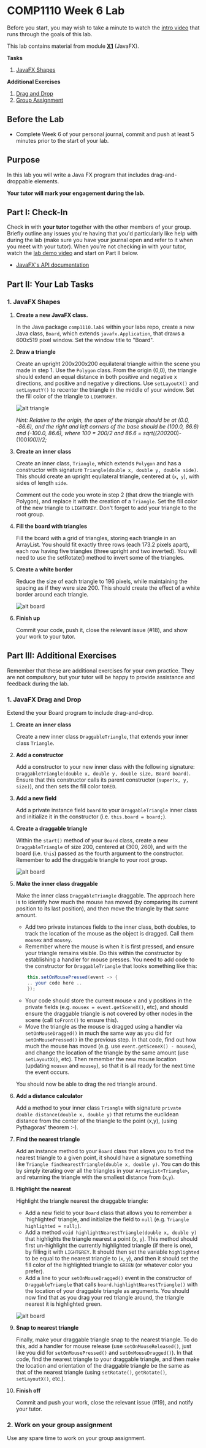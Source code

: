 # COMP1110 Week 6 Lab

Before you start, you may wish to take a minute to watch the [intro video](https://cs.anu.edu.au/courses/comp1110/labs/mp4/lab6-intro.mp4) that runs through the goals of this lab.


This lab contains material from module [**X1**](https://cs.anu.edu.au/courses/comp1110/lectures/theme/#X1) (JavaFX).

**Tasks**
1. [JavaFX Shapes](#1-javafx-shapes)

**Additional Exercises**
1. [Drag and Drop](#1-javafx-drag-and-drop)
2. [Group Assignment](#2-work-on-your-group-assignment)

## Before the Lab

* Complete Week 6 of your personal journal, commit and push at least 5 minutes prior to the start of your lab.

## Purpose

In this lab you will write a Java FX program that includes drag-and-droppable elements.

**Your tutor will mark your engagement during the lab.**

## Part I: Check-In

Check in with **your tutor** together with the other members of your group.    Briefly outline any issues you're having that you'd particularly like help with during the lab (make sure you have your journal open and refer to it when you meet with your tutor).
When you're not checking in with your tutor, watch the [lab demo video](https://cs.anu.edu.au/courses/comp1110/labs/mp4/lab6-demo.mp4) and start on Part II below.

* [JavaFX's API documentation](https://openjfx.io/javadoc/17/)

## Part II:  Your Lab Tasks

### 1. JavaFX Shapes

1.  **Create a new JavaFX class.**

    In the Java package `comp1110.lab6` within your labs repo, create a new Java class, `Board`, which extends `javafx.Application`, that draws a 600x519 pixel window.  Set the window title to "Board".

2.  **Draw a triangle**

    Create an upright 200x200x200 equilateral triangle within the scene you made in step 1. Use the `Polygon` class. From the origin (0,0), the triangle should extend an equal distance in both positive and negative x directions, and positive and negative y directions. Use `setLayoutX()` and `setLayoutY()` to recenter the triangle in the middle of your window. Set the fill color of the triangle to `LIGHTGREY`.

    ![alt triangle](assets/lab5a.png)

    *Hint: Relative to the origin, the apex of the triangle should be at (0.0, -86.6), and the right and left corners of the base should be (100.0, 86.6) and (-100.0, 86.6), where 100 = 200/2 and 86.6 = sqrt((200*200)-(100*100))/2;*

3.  **Create an inner class**

    Create an inner class, `Triangle`, which extends `Polygon` and has a constructor with signature `Triangle(double x, double y, double side)`. This should create an upright equilateral triangle, centered at (`x`,` y`), with sides of length `side`.

    Comment out the code you wrote in step 2 (that drew the triangle with Polygon), and replace it with the creation of a `Triangle`. Set the fill color of the new triangle to `LIGHTGREY`. Don't forget to add your triangle to the root group.

4.  **Fill the board with triangles**

    Fill the board with a grid of triangles, storing each triangle in an ArrayList<Triangle>.  You should fit exactly three rows (each 173.2 pixels apart), each row having five triangles (three upright and two inverted). You will need to use the setRotate() method to invert some of the triangles.



5. **Create a white border**

   Reduce the size of each triangle to 196 pixels, while maintaining the spacing as if they were size 200. This should create the effect of a white border around each triangle.

   ![alt board](assets/lab5b.png)

6. **Finish up**

   Commit your code, push it, close the relevant issue (#18), and show your work
   to your tutor.

## Part III: Additional Exercises

Remember that these are additional exercises for your own practice. They are not compulsory, but your tutor will be happy to provide assistance and feedback during the lab.

### 1. JavaFX Drag and Drop

Extend the your Board program to include drag-and-drop.

1. **Create an inner class**

   Create a new inner class `DraggableTriangle`, that extends your inner class `Triangle`.

2. **Add a constructor**

   Add a constructor to your new inner class with the following signature: `DraggableTriangle(double x, double y, double size, Board board)`. Ensure that this constructor calls its parent constructor (`super(x, y, size)`), and then sets the fill color to`RED`.

3. **Add a new field**

   Add a private instance field `board` to your `DraggableTriangle` inner class and initialize it in the constructor (i.e. `this.board = board;`).

4. **Create a draggable triangle**

   Within the `start()` method of your `Board` class, create a new `DraggableTriangle` of size 200, centered at (300, 260), and with the board (i.e. `this`) passed as the fourth argument to the constructor. Remember to add the draggable triangle to your root group.

   ![alt board](assets/lab5c.png)

5. **Make the inner class draggable**

   Make the inner class `DraggableTriangle` draggable. The approach here is to identify how much the mouse has moved (by comparing its current position to its last position), and then move the triangle by that same amount.
    * Add two private instances fields to the inner class, both doubles, to track the location of the mouse as the object is dragged. Call them `mousex` and `mousey`.
    * Remember where the mouse is when it is first pressed, and ensure your triangle remains visible. Do this within the constructor by establishing a handler for mouse presses. You need to add code to the constructor for `DraggableTriangle` that looks something like this:

    ````Java
        this.setOnMousePressed(event -> {
        .. your code here ..
        });
    ````
    * Your code should store the current mouse x and y positions in the private fields (e.g. `mousex = event.getSceneX()`, etc), and should ensure the draggable triangle is not covered by other nodes in the scene (call `toFront()` to ensure this).
    * Move the triangle as the mouse is dragged using a handler via `setOnMouseDragged()` in much the same way as you did for `setOnMousePressed()` in the previous step. In that code, find out how much the mouse has moved (e.g. use `event.getSceneX() - mousex`), and change the location of the triangle by the same amount (use `setLayoutX()`, etc). Then remember the new mouse location (updating `mousex` and `mousey`), so that it is all ready for the next time the event occurs.

   You should now be able to drag the red triangle around.

6. **Add a distance calculator**

   Add a method to your inner class `Triangle` with signature `private double distance(double x, double y)` that returns the euclidean distance from the center of the triangle to the point (x,y), (using Pythagoras' theorem :-).

7. **Find the nearest triangle**

   Add an instance method to your `Board` class that allows you to find the nearest triangle to a given point, it should have a signature something like `Triangle findNearestTriangle(double x, double y)`. You can do this by simply iterating over all the triangles in your `ArrayList<Triangle>`, and returning the triangle with the smallest distance from (`x`,`y`).

8. **Highlight the nearest**

   Highlight the triangle nearest the draggable triangle:
    * Add a new field to your `Board` class that allows you to remember a 'highlighted' triangle, and initialize the field to `null` (e.g. `Triangle highlighted = null;`).
    * Add a method `void highlightNearestTriangle(double x, double y)` that highlights the triangle nearest a point (`x`, `y`). This method should first un-highlight the currently highlighted triangle (if there is one), by filling it with `LIGHTGREY`. It should then set the variable `highlighted` to be equal to the nearest triangle to (`x`, `y`), and then it should set the fill color of the highlighted triangle to `GREEN` (or whatever color you prefer).
    * Add a line to your `setOnMouseDragged()` event in the constructor of `DraggableTriangle` that calls `board.highlightNearestTriangle()` with the location of your draggable triangle as arguments. You should now find that as you drag your red triangle around, the triangle nearest it is highlighted green.

   ![alt board](assets/lab5d.png)

9. **Snap to nearest triangle**

   Finally, make your draggable triangle snap to the nearest triangle. To do this, add a handler for mouse release (use `setOnMouseReleased()`, just like you did for `setOnMousePressed()` and `setOnMouseDragged()`). In that code, find the nearest triangle to your draggable triangle, and then make the location and orientation of the draggable triangle be the same as that of the nearest triangle (using `setRotate()`, `getRotate()`, `setLayoutX()`, etc.).

10. **Finish off**

    Commit and push your work, close the relevant issue (#19), and notify your tutor.


### 2. Work on your group assignment

Use any spare time to work on your group assignment.





